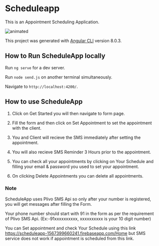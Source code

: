 # Scheduleapp

This is an Appointment Scheduling Application.

<img src="demo.gif" alt="animated" />

This project was generated with [Angular CLI](https://github.com/angular/angular-cli) version 8.0.3.

## How to Run ScheduleApp locally

Run `ng serve` for a dev server.

Run `node send.js` on another terminal simultaneously.

Navigate to `http://localhost:4200/`.

## How to use ScheduleApp

1) Click on Get Started you will then navigate to form page.

2) Fill the form and then click on Set Appointment to set the appointment with the client.

3) You and Client will recieve the SMS immediately after setting the appointment.

4) You will also recieve SMS Reminder 3 Hours prior to the appointment.

5) You can check all your appointments by clicking on Your Schedule and filling your email & password you used to set your appointment.

6) On clicking Delete Appointments you can delete all appointments.

### Note

ScheduleApp uses Plivo SMS Api so only after your number is registered, you will get messages after filling the Form.

Your phone number should start with 91 in the form as per the requirement of Plivo SMS Api.
(Ex:-91xxxxxxxxxx, xxxxxxxxxx is your 10 digit number)

You can Set appointment and check Your Schedule using this link https://scheduleapp-1567399660241.firebaseapp.com/Home but SMS service does not work if appointment is scheduled from this link.
